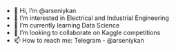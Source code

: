 - 👋 Hi, I’m @arseniykan
- 👀 I’m interested in Electrical and Industrial Engineering
- 🌱 I’m currently learning Data Science
- 💞️ I’m looking to collaborate on Kaggle competitions
- 📫 How to reach me: Telegram - @arseniykan

<!---
arseniykan/arseniykan is a ✨ special ✨ repository because its `README.md` (this file) appears on your GitHub profile.
You can click the Preview link to take a look at your changes.
--->
